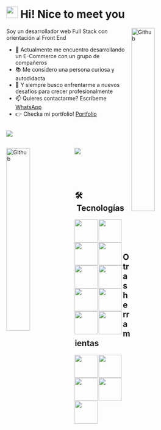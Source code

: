 ### <h1><img src="https://emojis.slackmojis.com/emojis/images/1531849430/4246/blob-sunglasses.gif?1531849430" width="30"/> Hi! Nice to meet you

<img width="35%" align="right" alt="Github" src="https://user-images.githubusercontent.com/24864482/111586408-c8dd8a80-878e-11eb-94c8-483e2962a667.gif" />

Soy un desarrollador web Full Stack con orientación al Front End

- 🔭 Actualmente me encuentro desarrollando un E-Commerce con un grupo de compañeros
- 📚 Me considero una persona curiosa y autodidacta
- 👯 Y siempre busco enfrentarme a nuevos desafíos para crecer profesionalmente
- 📫 Quieres contactarme? Escríbeme [WhatsApp](https://wa.me/5493492587791)
- 👉 Checka mi portfolio! [Portfolio](https://lauty95.github.io/lauty95/about.html)
##

  <img align="center" src="https://github-readme-stats.vercel.app/api?username=lauty95&theme=chartreuse-dark&show_icons=true" />

##


  <div style="align: center;">
    <img align="rigth" src="https://github-readme-stats.vercel.app/api/top-langs/?username=lauty95&theme=chartreuse-dark&layout=compact" />
    <img width="35%" align="left" alt="Github" src="https://c.tenor.com/UttC4AITYR4AAAAd/full-stack-developer.gif" />
  </div>

##
  
  <br />
  <br />

## 🛠 &nbsp;Tecnologías
  
  <img width="60px" align="left" src="https://cdn.jsdelivr.net/gh/devicons/devicon/icons/bootstrap/bootstrap-plain-wordmark.svg" />

  <img width="60px" align="left" src="https://cdn.jsdelivr.net/gh/devicons/devicon/icons/css3/css3-plain-wordmark.svg" />
  
  <img width="60px" align="left" src="https://cdn.jsdelivr.net/gh/devicons/devicon/icons/html5/html5-plain-wordmark.svg" />
  
  <img width="60px" align="left" src="https://cdn.jsdelivr.net/gh/devicons/devicon/icons/javascript/javascript-plain.svg" />
  
  <img width="60px" align="left" src="https://cdn.jsdelivr.net/gh/devicons/devicon/icons/npm/npm-original-wordmark.svg" />

  <img width="60px" align="left" src="https://cdn.jsdelivr.net/gh/devicons/devicon/icons/nodejs/nodejs-plain.svg" />
  
  <img width="60px" align="left" src="https://cdn.jsdelivr.net/gh/devicons/devicon/icons/postgresql/postgresql-plain-wordmark.svg" />
  
  <img width="60px" align="left" src="https://cdn.jsdelivr.net/gh/devicons/devicon/icons/react/react-original-wordmark.svg" />

  <img width="60px" align="left" src="https://cdn.jsdelivr.net/gh/devicons/devicon/icons/redux/redux-original.svg" />

  <img width="60px" align="left" src="https://cdn.jsdelivr.net/gh/devicons/devicon/icons/sequelize/sequelize-plain-wordmark.svg" />
  
  <br />
  
  ###
  
  <br />
  
  ## Otras herramientas
  
  <img width="60px" align="left" src="https://cdn.jsdelivr.net/gh/devicons/devicon/icons/slack/slack-original.svg" />
  
  <img width="60px" align="left" src="https://cdn.jsdelivr.net/gh/devicons/devicon/icons/visualstudio/visualstudio-plain-wordmark.svg" />

  <img width="60px" align="left" src="https://cdn.jsdelivr.net/gh/devicons/devicon/icons/github/github-original.svg" />

  <img width="60px" align="left" src="https://cdn.jsdelivr.net/gh/devicons/devicon/icons/heroku/heroku-plain-wordmark.svg" />

  <img width="60px" align="left" src="https://cdn.jsdelivr.net/gh/devicons/devicon/icons/linkedin/linkedin-original-wordmark.svg" />

  
  

